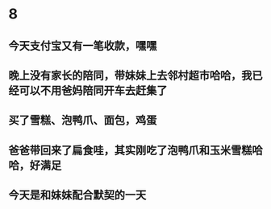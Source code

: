 # 8
## 今天支付宝又有一笔收款，嘿嘿
## 晚上没有家长的陪同，带妹妹上去邻村超市哈哈，我已经可以不用爸妈陪同开车去赶集了
## 买了雪糕、泡鸭爪、面包，鸡蛋
## 爸爸带回来了扁食哇，其实刚吃了泡鸭爪和玉米雪糕哈哈，好满足
## 今天是和妹妹配合默契的一天